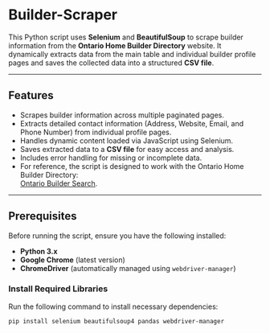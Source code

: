 # Builder-Scraper

This Python script uses **Selenium** and **BeautifulSoup** to scrape builder information from the **Ontario Home Builder Directory** website. It dynamically extracts data from the main table and individual builder profile pages and saves the collected data into a structured **CSV file**.

---

## Features
- Scrapes builder information across multiple paginated pages.
- Extracts detailed contact information (Address, Website, Email, and Phone Number) from individual profile pages.
- Handles dynamic content loaded via JavaScript using Selenium.
- Saves extracted data to a **CSV file** for easy access and analysis.
- Includes error handling for missing or incomplete data.
- For reference, the script is designed to work with the Ontario Home Builder Directory:  
[Ontario Builder Search](https://obd.hcraontario.ca/buildersearchresults).


---

## Prerequisites

Before running the script, ensure you have the following installed:

- **Python 3.x**
- **Google Chrome** (latest version)
- **ChromeDriver** (automatically managed using `webdriver-manager`)

### Install Required Libraries
Run the following command to install necessary dependencies:
```bash
pip install selenium beautifulsoup4 pandas webdriver-manager
